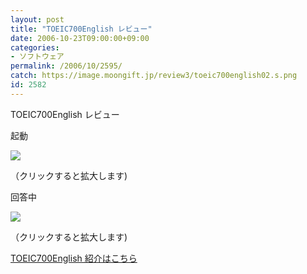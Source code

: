 ```yaml
---
layout: post
title: "TOEIC700English レビュー"
date: 2006-10-23T09:00:00+09:00
categories:
- ソフトウェア
permalink: /2006/10/2595/
catch: https://image.moongift.jp/review3/toeic700english02.s.png
id: 2582
---
```

TOEIC700English レビュー  
<!--more-->

起動

  

[![](https://image.moongift.jp/review3/toeic700english01.s.png)](https://image.moongift.jp/review3/toeic700english01.png)  
  
（クリックすると拡大します)

  

回答中

  

[![](https://image.moongift.jp/review3/toeic700english02.s.png)](https://image.moongift.jp/review3/toeic700english02.png)  
  
（クリックすると拡大します)

  

[TOEIC700English 紹介はこちら](http://oss.moongift.jp/intro/i-2594.html)

